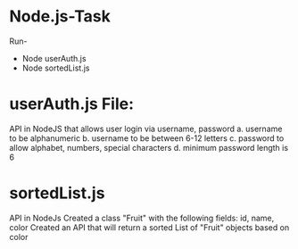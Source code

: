 # Node.js-Task
Run- 
- Node userAuth.js
- Node sortedList.js

# userAuth.js File:
API in NodeJS that allows user login via username, password
a. username to be alphanumeric
b. username to be between 6-12 letters
c. password to allow alphabet, numbers, special characters
d. minimum password length is 6

# sortedList.js
API in NodeJs
Created a class "Fruit" with the following fields: id, name, color
Created an API that will return a sorted List of "Fruit" objects based on color
